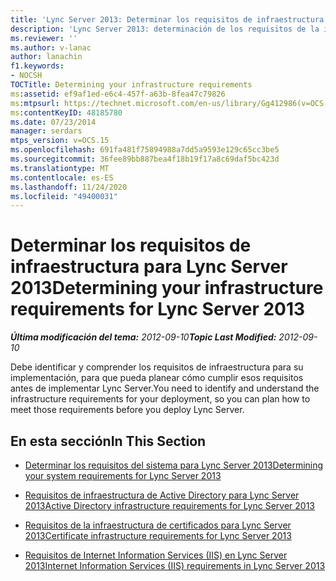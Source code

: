 ```yaml
---
title: 'Lync Server 2013: Determinar los requisitos de infraestructura'
description: 'Lync Server 2013: determinación de los requisitos de la infraestructura.'
ms.reviewer: ''
ms.author: v-lanac
author: lanachin
f1.keywords:
- NOCSH
TOCTitle: Determining your infrastructure requirements
ms:assetid: ef9af1ed-e6c4-457f-a63b-8fea47c79826
ms:mtpsurl: https://technet.microsoft.com/en-us/library/Gg412986(v=OCS.15)
ms:contentKeyID: 48185780
ms.date: 07/23/2014
manager: serdars
mtps_version: v=OCS.15
ms.openlocfilehash: 691fa481f75894988a7dd5a9593e129c65cc3be5
ms.sourcegitcommit: 36fee89bb887bea4f18b19f17a8c69daf5bc423d
ms.translationtype: MT
ms.contentlocale: es-ES
ms.lasthandoff: 11/24/2020
ms.locfileid: "49400031"
---
```

# <a name="determining-your-infrastructure-requirements-for-lync-server-2013"></a><span data-ttu-id="b0523-103">Determinar los requisitos de infraestructura para Lync Server 2013</span><span class="sxs-lookup"><span data-stu-id="b0523-103">Determining your infrastructure requirements for Lync Server 2013</span></span>

<div data-xmlns="http://www.w3.org/1999/xhtml">

<div class="topic" data-xmlns="http://www.w3.org/1999/xhtml" data-msxsl="urn:schemas-microsoft-com:xslt" data-cs="https://msdn.microsoft.com/">

<div data-asp="https://msdn2.microsoft.com/asp">



</div>

<div id="mainSection">

<div id="mainBody"><span data-ttu-id="b0523-104">

<span> </span></span><span class="sxs-lookup"><span data-stu-id="b0523-104">

<span> </span></span></span>

<span data-ttu-id="b0523-105">_**Última modificación del tema:** 2012-09-10_</span><span class="sxs-lookup"><span data-stu-id="b0523-105">_**Topic Last Modified:** 2012-09-10_</span></span>

<span data-ttu-id="b0523-106">Debe identificar y comprender los requisitos de infraestructura para su implementación, para que pueda planear cómo cumplir esos requisitos antes de implementar Lync Server.</span><span class="sxs-lookup"><span data-stu-id="b0523-106">You need to identify and understand the infrastructure requirements for your deployment, so you can plan how to meet those requirements before you deploy Lync Server.</span></span>

<div>

## <a name="in-this-section"></a><span data-ttu-id="b0523-107">En esta sección</span><span class="sxs-lookup"><span data-stu-id="b0523-107">In This Section</span></span>

  - [<span data-ttu-id="b0523-108">Determinar los requisitos del sistema para Lync Server 2013</span><span class="sxs-lookup"><span data-stu-id="b0523-108">Determining your system requirements for Lync Server 2013</span></span>](lync-server-2013-determining-your-system-requirements.md)

  - [<span data-ttu-id="b0523-109">Requisitos de infraestructura de Active Directory para Lync Server 2013</span><span class="sxs-lookup"><span data-stu-id="b0523-109">Active Directory infrastructure requirements for Lync Server 2013</span></span>](lync-server-2013-active-directory-infrastructure-requirements.md)

  - [<span data-ttu-id="b0523-110">Requisitos de la infraestructura de certificados para Lync Server 2013</span><span class="sxs-lookup"><span data-stu-id="b0523-110">Certificate infrastructure requirements for Lync Server 2013</span></span>](lync-server-2013-certificate-infrastructure-requirements.md)

  - [<span data-ttu-id="b0523-111">Requisitos de Internet Information Services (IIS) en Lync Server 2013</span><span class="sxs-lookup"><span data-stu-id="b0523-111">Internet Information Services (IIS) requirements in Lync Server 2013</span></span>](lync-server-2013-internet-information-services-iis-requirements.md)

<span data-ttu-id="b0523-112"></div>

</div>

<span> </span>

</div>

</div>

</span><span class="sxs-lookup"><span data-stu-id="b0523-112"></div>

</div>

<span> </span>

</div>

</div>

</span></span></div>

